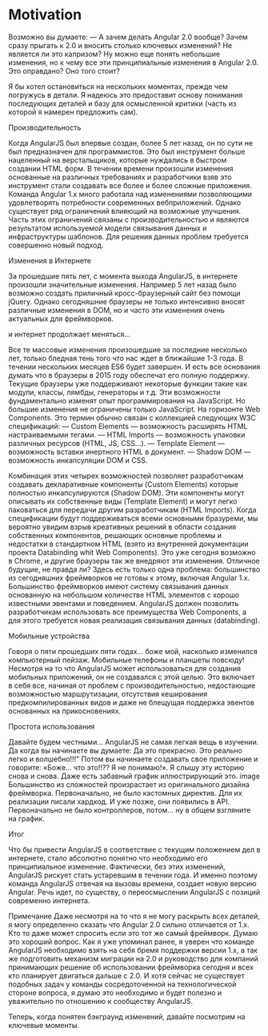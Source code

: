 # Motivation

Возможно вы думаете: — А зачем делать Angular 2.0 вообще? Зачем сразу прыгать к 2.0 и вносить столько ключевых изменений? Не является ли это капризом? Ну можно еще понять небольшие изменения, но к чему все эти принципиальные изменения в Angular 2.0. Это оправдано? Оно того стоит?

Я бы хотел остановиться на нескольких моментах, прежде чем погружусь в детали. Я надеюсь это предоставит основу понимания последующих деталей и базу для осмысленной критики (часть из которой я намерен предложить сам).

Производительность

Когда AngularJS был впервые создан, более 5 лет назад, он по сути не был предназначен для программистов. Это был инструмент больше нацеленный на верстальщиков, которые нуждались в быстром создании HTML форм. В течении времени произошли изменения основанные на различных требованиях и разработчики взяв это инструмент стали создавать все более и более сложные приложения. Команда Angular 1.х много работала над изменениями позволяющими удовлетворять потребности современных вебприложений. Однако существует ряд ограничений влияющий на возможные улучшения. Часть этих ограничений связаны с производительностью и являются результатом используемой модели связывания данных и инфраструктуры шаблонов. Для решения данных проблем требуется совершенно новый подход.

Изменения в Интернете

За прошедшие пять лет, с момента выхода AngularJS, в интернете произошли значительные изменения. Например 5 лет назад было возможно создать приличный кросс-браузерный сайт без помощи jQuery. Однако сегодняшние браузеры не только интенсивно вносят различные изменения в DOM, но и часто эти изменения очень актуальных для фреймворков.

и интернет продолжает меняться…

Все те массовые изменения произошедшие за последние несколько лет, только бледная тень того что нас ждет в ближайшие 1-3 года. В течении нескольких месяцев ES6 будет завершен. И есть все основания думать что в браузеры в 2015 году обеспечат его полную поддержку. Текущие браузеры уже поддерживают некоторые функции такие как модули, классы, лямбды, генераторы и т.д. Эти возможности фундаментально изменят опыт программирования на JavaScript. Но большие изменения не ограничены только JavaScript. На горизонте Web Components. Это термин обычно связан с коллекцией следующих W3C спецификаций:
— Custom Elements — возможность расширять HTML настраиваемыми тегами.
— HTML Imports — возможность упаковки различных ресурсов (HTML, JS, CSS...).
— Template Element — возможность вставки инертного HTML в документ.
— Shadow DOM — возможность инкапсуляции DOM и CSS.

Комбинация этих четырех возможностей позволяет разработчикам создавать декларативные компоненты (Custom Elements) которые полностью инкапсулируются (Shadow DOM). Эти компоненты могут описывать их собственные виды (Template Element) и могут легко паковаться для передачи другим разработчикам (HTML Imports). Когда спецификации будут поддерживаться всеми основными бразуреми, мы вероятно увидим взрыв креативных решений в области создания собственных компонентов, решающих основные проблемы и недостатки в стандартном HTML (взято из внутренней документации проекта Databinding whit Web Components). 
Это уже сегодня возможно в Chrome, и другие браузеры так же внедряют эти изменения. Отличное будущие, не правда ли? 
Здесь есть только одна проблема: большинство из сегодняшних фреймворков не готовы к этому, включая Angular 1.х. Большинство фреймворков имеют систему связывания данных основанную на небольшом количестве HTML элементов с хорошо известными эвентами и поведением. AngularJS должен позволить разработчикам использовать все преимущества Web Components, а для этого требуется новая реализация связывания данных (databinding). 

Мобильные устройства

Говоря о пяти прошедших пяти годах… боже мой, насколько изменился компьютерный пейзаж. Мобильные телефоны и планшеты повсюду! Несмотря на то что AngularJS может использоваться для создания мобильных приложений, он не создавался с этой целью. Это включает в себя все, начиная от проблем с производительностью, недостающие возможностью маршрутизации, отсутствия кеширования предкомпилированных видов и даже не блещущая поддержка эвентов основанных на прикосновениях. 

Простота использования

Давайте будем честными… AngularJS не самая легкая вещь в изучении. Да когда вы начинаете вы думаете: Да это прекрасно. Это реально легко и волшебно!!!" Потом вы начинаете создавать свое приложение и говорите: «Боже… что это!!?? Я не понимаю!». Я слышу эту историю снова и снова. Даже есть забавный график иллюстрирующий это. 
image
Большинство из сложностей произрастает из оригинального дизайна фреймворка. Первоначально, не было кастомных директив. Для их реализации писали хардкод. И уже позже, они появились в API. Первоначально не было контроллеров, потом… ну в общем взгляните на график. 

Итог

Что бы привести AngularJS в соответствие с текущим положением дел в интернете, стало абсолютно понятно что необходимо его принципиальное изменение. Фактически, без этих изменений, AngularJS рискует стать устаревшим в течении года. И именно поэтому команда AngularJS отвечая на вызовы времени, создает новую версию Angular. Речь идет, по существу, о переосмыслении AngularJS с позиций современно интернета.

Примечание
Даже несмотря на то что я не могу раскрыть всех деталей, я могу определенно сказать что Angular 2.0 сильно отличается от 1.х. Кто то даже может спросить если это тот же самый фреймворк. Думаю это хороший вопрос. Как я уже упоминал ранее, я уверен что команде AngularJS необходимо взять на себя бремя поддержки версии 1.х, а так же подготовить механизм миграции на 2.0 и руководство для компаний принимающих решение об использовании фреймворка сегодня и всех кто планирует двигаться дальше с 2.0. И хотя сейчас не существует подобных задач у команды сосредоточенной на технологической стороне вопроса, я думаю это необходимо и будет полезно и уважительно по отношению к сообществу AngularJS.


Теперь, когда понятен бэкграунд изменений, давайте посмотрим на ключевые моменты.